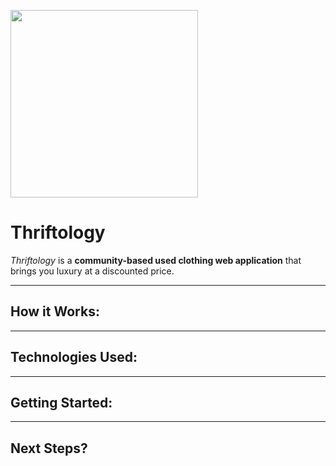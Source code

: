 <img src="images/logo-short.png" width="300"></img>

# Thriftology

*Thriftology* is a **community-based used clothing web application** that brings you luxury at a discounted price.



---

## How it Works:



---

## Technologies Used:



---

## Getting Started:



---

## Next Steps?






